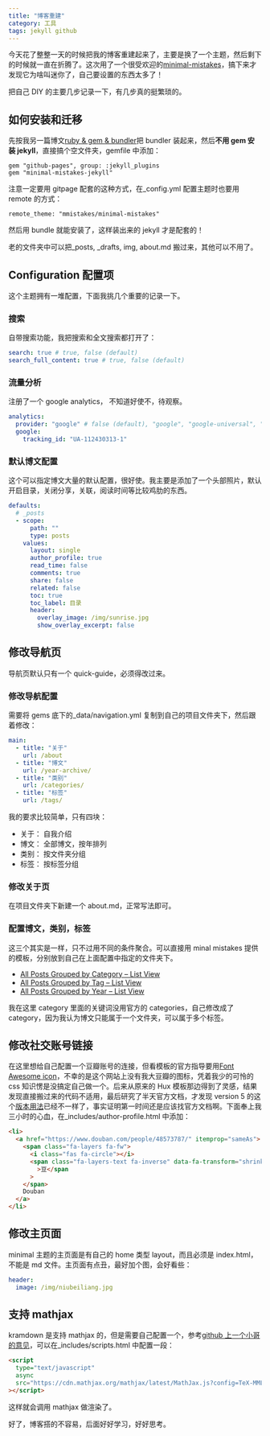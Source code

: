 ```yaml
---
title: "博客重建"
category: 工具
tags: jekyll github
---
```


今天花了整整一天的时候把我的博客重建起来了，主要是换了一个主题，然后剩下的时候就一直在折腾了。这次用了一个很受欢迎的[minimal-mistakes](https://github.com/mmistakes/minimal-mistakes)，搞下来才发现它为啥叫迷你了，自己要设置的东西太多了！

把自己 DIY 的主要几步记录一下，有几步真的挺繁琐的。

## 如何安装和迁移

先按我另一篇博文[ruby & gem & bundler](/编程/ruby-gem-bundler/)把 bundler 装起来，然后**不用 gem 安装 jekyll**，直接搞个空文件夹，gemfile 中添加：

```shell
gem "github-pages", group: :jekyll_plugins
gem "minimal-mistakes-jekyll"
```

注意一定要用 gitpage 配套的这种方式，在\_config.yml 配置主题时也要用 remote 的方式：

`remote_theme: "mmistakes/minimal-mistakes"`

然后用 bundle 就能安装了，这样装出来的 jekyll 才是配套的！

老的文件夹中可以把\_posts, \_drafts, img, about.md 搬过来，其他可以不用了。

## Configuration 配置项

这个主题拥有一堆配置，下面我挑几个重要的记录一下。

### 搜索

自带搜索功能，我把搜索和全文搜索都打开了：

```yaml
search: true # true, false (default)
search_full_content: true # true, false (default)
```

### 流量分析

注册了一个 google analytics， 不知道好使不，待观察。

```yaml
analytics:
  provider: "google" # false (default), "google", "google-universal", "custom"
  google:
    tracking_id: "UA-112430313-1"
```

### 默认博文配置

这个可以指定博文大量的默认配置，很好使。我主要是添加了一个头部照片，默认开启目录，关闭分享，关联，阅读时间等比较鸡肋的东西。

```yml
defaults:
  # _posts
  - scope:
      path: ""
      type: posts
    values:
      layout: single
      author_profile: true
      read_time: false
      comments: true
      share: false
      related: false
      toc: true
      toc_label: 目录
      header:
        overlay_image: /img/sunrise.jpg
        show_overlay_excerpt: false
```

## 修改导航页

导航页默认只有一个 quick-guide，必须得改过来。

### 修改导航配置

需要将 gems 底下的\_data/navigation.yml 复制到自己的项目文件夹下，然后跟着修改：

```yaml
main:
  - title: "关于"
    url: /about
  - title: "博文"
    url: /year-archive/
  - title: "类别"
    url: /categories/
  - title: "标签"
    url: /tags/
```

我的要求比较简单，只有四块：

- 关于： 自我介绍
- 博文： 全部博文，按年排列
- 类别： 按文件夹分组
- 标签： 按标签分组

### 修改关于页

在项目文件夹下新建一个 about.md，正常写法即可。

### 配置博文，类别，标签

这三个其实是一样，只不过用不同的条件聚合。可以直接用 minal mistakes 提供的模板，分别放到自己在上面配置中指定的文件夹下。

- [All Posts Grouped by Category – List View](https://github.com/mmistakes/minimal-mistakes/blob/master/docs/_pages/category-archive.html)
- [All Posts Grouped by Tag – List View](https://github.com/mmistakes/minimal-mistakes/blob/master/docs/_pages/tag-archive.html)
- [All Posts Grouped by Year – List View](https://github.com/mmistakes/minimal-mistakes/blob/master/docs/_pages/year-archive.html)

我在这里 category 里面的关键词没用官方的 categories，自己修改成了 category，因为我认为博文只能属于一个文件夹，可以属于多个标签。

## 修改社交账号链接

在这里想给自己配置一个豆瓣账号的连接，但看模板的官方指导要用[Font Awesome icon](https://fontawesome.com/icons?d=gallery)，不幸的是这个网站上没有我大豆瓣的图标，凭着我少的可怜的 css 知识愣是没搞定自己做一个。后来从原来的 Hux 模板那边得到了灵感，结果发现直接搬过来的代码不适用，最后研究了半天官方文档，才发现 version 5 的这个[版本用法](https://fontawesome.com/how-to-use/svg-with-js#layering)已经不一样了，事实证明第一时间还是应该找官方文档啊。下面奉上我三小时的心血，在\_includes/author-profile.html 中添加：

```html
<li>
  <a href="https://www.douban.com/people/48573787/" itemprop="sameAs">
    <span class="fa-layers fa-fw">
      <i class="fas fa-circle"></i>
      <span class="fa-layers-text fa-inverse" data-fa-transform="shrink-4"
        >豆</span
      >
    </span>
    Douban
  </a>
</li>
```

## 修改主页面

minimal 主题的主页面是有自己的 home 类型 layout，而且必须是 index.html，不能是 md 文件。主页面有点丑，最好加个图，会好看些：

```yaml
header:
  image: /img/niubeiliang.jpg
```

## 支持 mathjax

kramdown 是支持 mathjax 的，但是需要自己配置一个，参考[github 上一个小哥的意见](https://github.com/mmistakes/minimal-mistakes/issues/735)，可以在\_includes/scripts.html 中配置一段：

```html
<script
  type="text/javascript"
  async
  src="https://cdn.mathjax.org/mathjax/latest/MathJax.js?config=TeX-MML-AM_CHTML"
></script>
```

这样就会调用 mathjax 做渲染了。

好了，博客搭的不容易，后面好好学习，好好思考。
